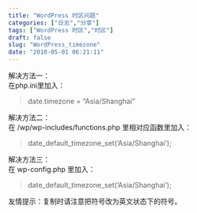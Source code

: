 ```yaml
---
title: "WordPress 时区问题"
categories: ["日志","分享"]
tags: ["WordPress 时区","时区"]
draft: false
slug: "WordPress_timezone"
date: "2010-05-01 06:21:11"
---
```


<p>解决方法一：<br />
 在php.ini里加入：<br />
 <blockquote>date.timezone = “Asia/Shanghai”</blockquote></p>

<p>解决方法二：<br />
 在 /wp/wp-includes/functions.php 里相对应函数里加入：<br />
 <blockquote>date_default_timezone_set(‘Asia/Shanghai’);</blockquote></p>

<p>解决方法三：<br />
 在 wp-config.php 里加入：<br />
 <blockquote>date_default_timezone_set(‘Asia/Shanghai’);</blockquote></p>

<p>友情提示：复制时请注意把符号改为英文状态下的符号。</p>
